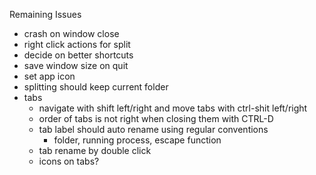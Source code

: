 Remaining Issues

- crash on window close
- right click actions for split
- decide on better shortcuts
- save window size on quit
- set app icon
- splitting should keep current folder
- tabs
   - navigate with shift left/right and move tabs with ctrl-shit left/right
   - order of tabs is not right when closing them with CTRL-D
   - tab label should auto rename using regular conventions
      - folder, running process, escape function
   - tab rename by double click
   - icons on tabs?


